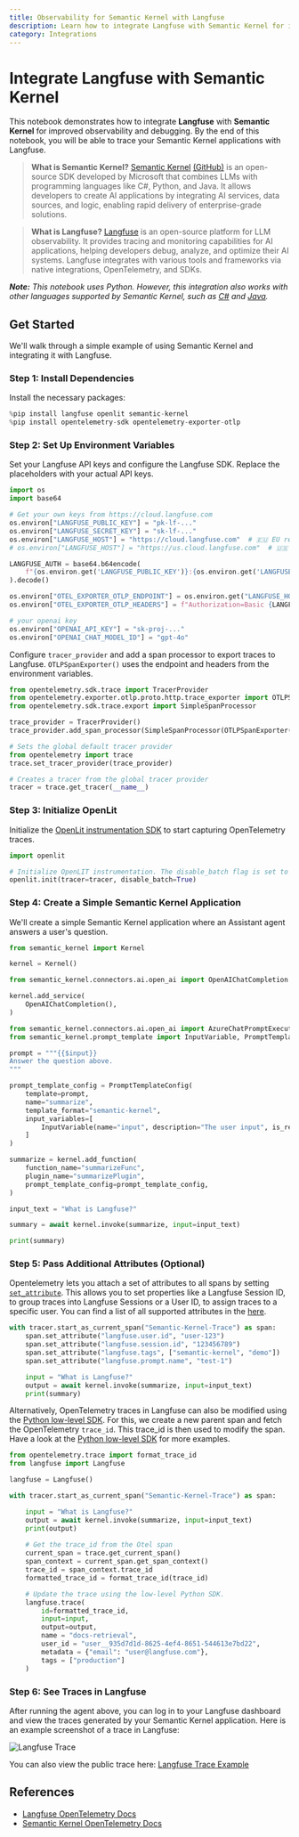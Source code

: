 ```yaml
---
title: Observability for Semantic Kernel with Langfuse
description: Learn how to integrate Langfuse with Semantic Kernel for improved monitoring and debugging
category: Integrations
---
```


# Integrate Langfuse with Semantic Kernel

This notebook demonstrates how to integrate **Langfuse** with **Semantic Kernel** for improved observability and debugging. By the end of this notebook, you will be able to trace your Semantic Kernel applications with Langfuse.

> **What is Semantic Kernel?** [Semantic Kernel](https://learn.microsoft.com/en-us/semantic-kernel/overview/) [(GitHub)](https://github.com/microsoft/semantic-kernel) is an open-source SDK developed by Microsoft that combines LLMs with programming languages like C#, Python, and Java. It allows developers to create AI applications by integrating AI services, data sources, and logic, enabling rapid delivery of enterprise-grade solutions.

> **What is Langfuse?** [Langfuse](https://langfuse.com) is an open-source platform for LLM observability. It provides tracing and monitoring capabilities for AI applications, helping developers debug, analyze, and optimize their AI systems. Langfuse integrates with various tools and frameworks via native integrations, OpenTelemetry, and SDKs.

_**Note:** This notebook uses Python. However, this integration also works with other languages supported by Semantic Kernel, such as [C#](https://learn.microsoft.com/en-us/semantic-kernel/concepts/enterprise-readiness/observability/?pivots=programming-language-csharp) and [Java](https://learn.microsoft.com/en-us/semantic-kernel/concepts/enterprise-readiness/observability/?pivots=programming-language-java)._

## Get Started

We'll walk through a simple example of using Semantic Kernel and integrating it with Langfuse.

### Step 1: Install Dependencies

Install the necessary packages:



```python
%pip install langfuse openlit semantic-kernel
%pip install opentelemetry-sdk opentelemetry-exporter-otlp
```


### Step 2: Set Up Environment Variables

Set your Langfuse API keys and configure the Langfuse SDK. Replace the placeholders with your actual API keys.



```python
import os
import base64

# Get your own keys from https://cloud.langfuse.com
os.environ["LANGFUSE_PUBLIC_KEY"] = "pk-lf-..." 
os.environ["LANGFUSE_SECRET_KEY"] = "sk-lf-..." 
os.environ["LANGFUSE_HOST"] = "https://cloud.langfuse.com"  # 🇪🇺 EU region example
# os.environ["LANGFUSE_HOST"] = "https://us.cloud.langfuse.com"  # 🇺🇸 US region example

LANGFUSE_AUTH = base64.b64encode(
    f"{os.environ.get('LANGFUSE_PUBLIC_KEY')}:{os.environ.get('LANGFUSE_SECRET_KEY')}".encode()
).decode()

os.environ["OTEL_EXPORTER_OTLP_ENDPOINT"] = os.environ.get("LANGFUSE_HOST") + "/api/public/otel"
os.environ["OTEL_EXPORTER_OTLP_HEADERS"] = f"Authorization=Basic {LANGFUSE_AUTH}"

# your openai key
os.environ["OPENAI_API_KEY"] = "sk-proj-..."
os.environ["OPENAI_CHAT_MODEL_ID"] = "gpt-4o"
```

Configure `tracer_provider` and add a span processor to export traces to Langfuse. `OTLPSpanExporter()` uses the endpoint and headers from the environment variables.


```python
from opentelemetry.sdk.trace import TracerProvider
from opentelemetry.exporter.otlp.proto.http.trace_exporter import OTLPSpanExporter
from opentelemetry.sdk.trace.export import SimpleSpanProcessor

trace_provider = TracerProvider()
trace_provider.add_span_processor(SimpleSpanProcessor(OTLPSpanExporter()))

# Sets the global default tracer provider
from opentelemetry import trace
trace.set_tracer_provider(trace_provider)

# Creates a tracer from the global tracer provider
tracer = trace.get_tracer(__name__)
```

### Step 3: Initialize OpenLit

Initialize the [OpenLit instrumentation SDK](https://docs.openlit.io/latest/sdk-configuration) to start capturing OpenTelemetry traces.


```python
import openlit

# Initialize OpenLIT instrumentation. The disable_batch flag is set to true to process traces immediately.
openlit.init(tracer=tracer, disable_batch=True)
```

### Step 4: Create a Simple Semantic Kernel Application

We'll create a simple Semantic Kernel application where an Assistant agent answers a user's question.


```python
from semantic_kernel import Kernel

kernel = Kernel()
```


```python
from semantic_kernel.connectors.ai.open_ai import OpenAIChatCompletion

kernel.add_service(
    OpenAIChatCompletion(),
)
```


```python
from semantic_kernel.connectors.ai.open_ai import AzureChatPromptExecutionSettings, OpenAIChatPromptExecutionSettings
from semantic_kernel.prompt_template import InputVariable, PromptTemplateConfig

prompt = """{{$input}}
Answer the question above.
"""

prompt_template_config = PromptTemplateConfig(
    template=prompt,
    name="summarize",
    template_format="semantic-kernel",
    input_variables=[
        InputVariable(name="input", description="The user input", is_required=True),
    ]
)

summarize = kernel.add_function(
    function_name="summarizeFunc",
    plugin_name="summarizePlugin",
    prompt_template_config=prompt_template_config,
)
```


```python
input_text = "What is Langfuse?"

summary = await kernel.invoke(summarize, input=input_text)

print(summary)
```

### Step 5: Pass Additional Attributes (Optional)

Opentelemetry lets you attach a set of attributes to all spans by setting [`set_attribute`](https://opentelemetry.io/docs/languages/python/instrumentation/#add-attributes-to-a-span). This allows you to set properties like a Langfuse Session ID, to group traces into Langfuse Sessions or a User ID, to assign traces to a specific user. You can find a list of all supported attributes in the [here](/docs/opentelemetry/get-started#property-mapping).


```python
with tracer.start_as_current_span("Semantic-Kernel-Trace") as span:
    span.set_attribute("langfuse.user.id", "user-123")
    span.set_attribute("langfuse.session.id", "123456789")
    span.set_attribute("langfuse.tags", ["semantic-kernel", "demo"])
    span.set_attribute("langfuse.prompt.name", "test-1")

    input = "What is Langfuse?"
    output = await kernel.invoke(summarize, input=input_text)
    print(summary)
```

Alternatively, OpenTelemetry traces in Langfuse can also be modified using the [Python low-level SDK](https://langfuse.com/docs/sdk/python/low-level-sdk). For this, we create a new parent span and fetch the OpenTelemetry `trace_id`. This trace_id is then used to modify the span. Have a look at the [Python low-level SDK](https://langfuse.com/docs/sdk/python/low-level-sdk) for more examples. 


```python
from opentelemetry.trace import format_trace_id
from langfuse import Langfuse

langfuse = Langfuse()

with tracer.start_as_current_span("Semantic-Kernel-Trace") as span:

    input = "What is Langfuse?"
    output = await kernel.invoke(summarize, input=input_text)
    print(output)  
    
    # Get the trace_id from the Otel span
    current_span = trace.get_current_span()
    span_context = current_span.get_span_context()
    trace_id = span_context.trace_id
    formatted_trace_id = format_trace_id(trace_id)

    # Update the trace using the low-level Python SDK.
    langfuse.trace(
        id=formatted_trace_id, 
        input=input, 
        output=output,
        name = "docs-retrieval",
        user_id = "user__935d7d1d-8625-4ef4-8651-544613e7bd22",
        metadata = {"email": "user@langfuse.com"},
        tags = ["production"]
    )
```


### Step 6: See Traces in Langfuse

After running the agent above, you can log in to your Langfuse dashboard and view the traces generated by your Semantic Kernel application. Here is an example screenshot of a trace in Langfuse:

![Langfuse Trace](https://langfuse.com/images/cookbook/integration-semantic-kernel/sematric-kernel-example-trace.png)

You can also view the public trace here: [Langfuse Trace Example](https://cloud.langfuse.com/project/cloramnkj0002jz088vzn1ja4/traces/14c7a9f1cc0d7ff16ac1a057a3d45be9?timestamp=2025-02-04T18%3A00%3A53.475Z&observation=cb3f0fb8a2369414)

## References

- [Langfuse OpenTelemetry Docs](https://langfuse.com/docs/opentelemetry/get-started)
- [Semantic Kernel OpenTelemetry Docs](https://github.com/microsoft/semantic-kernel/blob/main/dotnet/docs/TELEMETRY.md)


